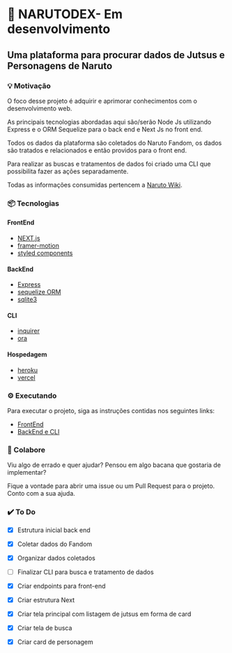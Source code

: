 # 📖 NARUTODEX- Em desenvolvimento

## Uma plataforma para procurar dados de Jutsus e Personagens de Naruto

### 💡 Motivação

O foco desse projeto é adquirir e aprimorar conhecimentos com o desenvolvimento web.

As principais tecnologias abordadas aqui são/serão Node Js utilizando Express e o ORM Sequelize para o back end e Next Js no front end.

Todos os dados da plataforma são coletados do Naruto Fandom, os dados são tratados e relacionados e então providos para o front end.

Para realizar as buscas e tratamentos de dados foi criado uma CLI que possibilita fazer as ações separadamente.

Todas as informações consumidas pertencem a [Naruto Wiki](https://naruto.fandom.com/pt-br/wiki/Wiki_Naruto).

### 📦 Tecnologias

#### FrontEnd
- [NEXT.js](https://nextjs.org/)
- [framer-motion](https://www.framer.com/motion/)
- [styled components](https://styled-components.com/)
#### BackEnd
- [Express](https://expressjs.com/pt-br/)
- [sequelize ORM](https://sequelize.org/)
- [sqlite3](https://www.sqlite.org/index.html)

#### CLI
- [inquirer](https://www.npmjs.com/package/inquirer)
- [ora](https://www.npmjs.com/package/ora)
#### Hospedagem
- [heroku](https://www.heroku.com/)
- [vercel](https://vercel.com/)

### ⚙ Executando

Para executar o projeto, siga as instruções contidas nos seguintes links:

- [FrontEnd](https://github.com/Lucasmg37/narutodex/blob/main/frontend-nextjs/README.md)
- [BackEnd e CLI](https://github.com/Lucasmg37/narutodex/blob/main/backend/README.md)

### 🤝 Colabore

Viu algo de errado e quer ajudar? Pensou em algo bacana que gostaria de implementar?

Fique a vontade para abrir uma issue ou um Pull Request para o projeto. Conto com a sua ajuda.

### ✔️ To Do

- [X] Estrutura inicial back end

- [X] Coletar dados do Fandom

- [X] Organizar dados coletados

- [ ] Finalizar CLI para busca e tratamento de dados

- [X] Criar endpoints para front-end

- [X] Criar estrutura Next

- [X] Criar tela principal com listagem de jutsus em forma de card

- [X] Criar tela de busca

- [X] Criar card de personagem
